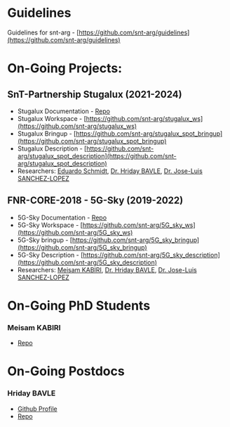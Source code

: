 # Guidelines 
Guidelines for snt-arg - [https://github.com/snt-arg/guidelines](https://github.com/snt-arg/guidelines)

# On-Going Projects:

## SnT-Partnership Stugalux (2021-2024)
- Stugalux Documentation - [Repo](Repo)
- Stugalux Workspace - [https://github.com/snt-arg/stugalux_ws](https://github.com/snt-arg/stugalux_ws)
- Stugalux Bringup - [https://github.com/snt-arg/stugalux_spot_bringup](https://github.com/snt-arg/stugalux_spot_bringup)
- Stugalux Description - [https://github.com/snt-arg/stugalux_spot_description](https://github.com/snt-arg/stugalux_spot_description)
- Researchers: [Eduardo Schmidt](https://github.com/edufschmidt), [Dr. Hriday BAVLE](https://github.com/hridaybavle), [Dr. Jose-Luis SANCHEZ-LOPEZ](https://github.com/joselusl)

## FNR-CORE-2018 - 5G-Sky (2019-2022)
- 5G-Sky Documentation - [Repo](Repo)
- 5G-Sky Workspace - [https://github.com/snt-arg/5G_sky_ws](https://github.com/snt-arg/5G_sky_ws)
- 5G-Sky bringup - [https://github.com/snt-arg/5G_sky_bringup](https://github.com/snt-arg/5G_sky_bringup)
- 5G-Sky Description - [https://github.com/snt-arg/5G_sky_description](https://github.com/snt-arg/5G_sky_description)
- Researchers: [Meisam KABIRI](https://github.com/Meisam-Kabiri), [Dr. Hriday BAVLE](https://github.com/hridaybavle), [Dr. Jose-Luis SANCHEZ-LOPEZ](https://github.com/joselusl)


# On-Going PhD Students

### Meisam KABIRI
- [Repo](Repo)


# On-Going Postdocs

### Hriday BAVLE
- [Github Profile](https://github.com/hridaybavle)
- [Repo](Repo)
